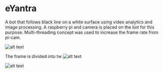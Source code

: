 # eYantra

A bot that follows black line on a white surface using video analytics and image processing. A raspberry pi and camera is placed on the bot for this purpose. Multi-threading concept was used to increase the frame rate from pi-cam.

![alt text](https://github.com/sona-19/eYantra/blob/master/Selection_007.png)

The frame is divided into tw
![alt text](https://github.com/sona-19/eYantra/blob/master/eyantra%202017-2018/angle.PNG)


![alt text](https://github.com/sona-19/eYantra/blob/master/eyantra%202017-2018/overlay.PNG)
